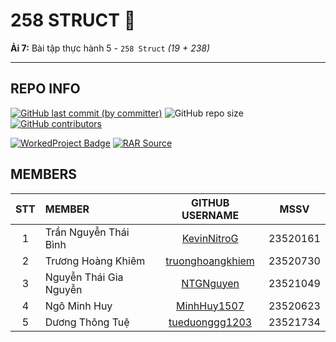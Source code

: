 # 258 STRUCT 🫠

**Ải 7:** Bài tập thực hành 5 - `258 Struct` _(19 + 238)_

---

## REPO INFO

[![GitHub last commit (by committer)](https://img.shields.io/github/last-commit/NMLT-NTTMK-K18/5-258-struct?style=for-the-badge&color=CAEDFF)](../../../commits/main)
![GitHub repo size](https://img.shields.io/github/repo-size/NMLT-NTTMK-K18/5-258-struct?style=for-the-badge&color=D8B4F8)
[![GitHub contributors](https://img.shields.io/github/contributors/NMLT-NTTMK-K18/5-258-struct?style=for-the-badge&color=FBF0B2)](../../../graphs/contributors)

[![WorkedProject Badge](https://img.shields.io/badge/worked_project-52%2F258-82A0D8?style=for-the-badge)](./UnworkedProject.md)
[![RAR Source](https://img.shields.io/badge/rar_source-download-FF8080?style=for-the-badge)](../../../releases/download/RAR/23520161_23520730_23520623_23521049_23521734_BT05.rar/)

## MEMBERS

| **STT** | **MEMBER**             |                   **GITHUB USERNAME**                   | **MSSV** |
| :-----: | :--------------------- | :-----------------------------------------------------: | -------- |
|    1    | Trần Nguyễn Thái Bình  |      [KevinNitroG](https://github.com/KevinNitroG)      | 23520161 |
|    2    | Trương Hoàng Khiêm     | [truonghoangkhiem](https://github.com/truonghoangkhiem) | 23520730 |
|    3    | Nguyễn Thái Gia Nguyễn |        [NTGNguyen](https://github.com/NTGNguyen)        | 23521049 |
|    4    | Ngô Minh Huy           |      [MinhHuy1507](https://github.com/MinhHuy1507)      | 23520623 |
|    5    | Dương Thông Tuệ        |   [tueduonggg1203](https://github.com/tueduonggg1203)   | 23521734 |
